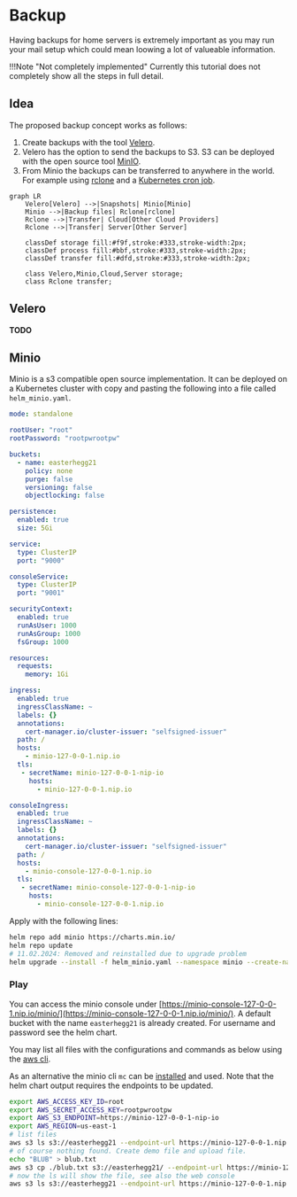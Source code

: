 # Backup

Having backups for home servers is extremely important as you may run your mail setup which could mean loowing a lot of valueable information.

!!!Note "Not completely implemented"
    Currently this tutorial does not completely show all the steps in full detail.

## Idea

The proposed backup concept works as follows:

1. Create backups with the tool [Velero](https://velero.io/docs/v1.9/how-velero-works/).
2. Velero has the option to send the backups to S3. S3 can be deployed with the open source tool [MinIO](https://min.io/).
3. From Minio the backups can be transferred to anywhere in the world. For example using [rclone](https://rclone.org/docs/) and a [Kubernetes cron job](https://kubernetes.io/docs/concepts/workloads/controllers/cron-jobs/).

```mermaid
graph LR
    Velero[Velero] -->|Snapshots| Minio[Minio]
    Minio -->|Backup files| Rclone[rclone]
    Rclone -->|Transfer| Cloud[Other Cloud Providers]
    Rclone -->|Transfer| Server[Other Server]

    classDef storage fill:#f9f,stroke:#333,stroke-width:2px;
    classDef process fill:#bbf,stroke:#333,stroke-width:2px;
    classDef transfer fill:#dfd,stroke:#333,stroke-width:2px;

    class Velero,Minio,Cloud,Server storage;
    class Rclone transfer;
```

## Velero

**TODO**

## Minio

Minio is a s3 compatible open source implementation. It can be deployed on a Kubernetes cluster with copy and pasting the following into a file called `helm_minio.yaml`.

```yaml
mode: standalone

rootUser: "root"
rootPassword: "rootpwrootpw"

buckets:
  - name: easterhegg21
    policy: none
    purge: false
    versioning: false 
    objectlocking: false

persistence:
  enabled: true
  size: 5Gi

service:
  type: ClusterIP
  port: "9000"

consoleService:
  type: ClusterIP
  port: "9001"

securityContext:
  enabled: true
  runAsUser: 1000
  runAsGroup: 1000
  fsGroup: 1000

resources:
  requests:
    memory: 1Gi

ingress:
  enabled: true
  ingressClassName: ~
  labels: {}
  annotations:
    cert-manager.io/cluster-issuer: "selfsigned-issuer"
  path: /
  hosts:
    - minio-127-0-0-1.nip.io
  tls:
   - secretName: minio-127-0-0-1-nip-io
     hosts:
       - minio-127-0-0-1.nip.io

consoleIngress:
  enabled: true
  ingressClassName: ~
  labels: {}
  annotations:
    cert-manager.io/cluster-issuer: "selfsigned-issuer"
  path: /
  hosts:
    - minio-console-127-0-0-1.nip.io
  tls:
   - secretName: minio-console-127-0-0-1-nip-io
     hosts:
       - minio-console-127-0-0-1.nip.io
```

Apply with the following lines:

```sh
helm repo add minio https://charts.min.io/
helm repo update
# 11.02.2024: Removed and reinstalled due to upgrade problem
helm upgrade --install -f helm_minio.yaml --namespace minio --create-namespace minio minio/minio
```

### Play

You can access the minio console under [https://minio-console-127-0-0-1.nip.io/minio/](https://minio-console-127-0-0-1.nip.io/minio/). A default bucket with the name `easterhegg21` is already created. For username and password see the helm chart.

You may list all files with the configurations and commands as below using the [aws cli](https://docs.aws.amazon.com/cli/latest/userguide/getting-started-install.html#getting-started-install-instructions).

As an alternative the minio cli `mc` can be [installed](https://min.io/docs/minio/linux/reference/minio-mc.html#quickstart) and used. Note that the helm chart output requires the endpoints to be updated.

```sh
export AWS_ACCESS_KEY_ID=root
export AWS_SECRET_ACCESS_KEY=rootpwrootpw
export AWS_S3_ENDPOINT=https://minio-127-0-0-1-nip-io
export AWS_REGION=us-east-1
# list files
aws s3 ls s3://easterhegg21 --endpoint-url https://minio-127-0-0-1.nip.io --no-verify-ssl
# of course nothing found. Create demo file and upload file.
echo "BLUB" > blub.txt
aws s3 cp ./blub.txt s3://easterhegg21/ --endpoint-url https://minio-127-0-0-1.nip.io --no-verify-ssl
# now the ls will show the file, see also the web console
aws s3 ls s3://easterhegg21 --endpoint-url https://minio-127-0-0-1.nip.io --no-verify-ssl
```
